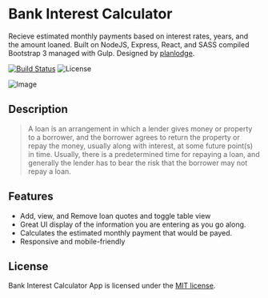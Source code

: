 # Bank Interest Calculator

Recieve estimated monthly payments based on interest rates, years, and the amount loaned. Built on NodeJS, Express, React, and SASS compiled Bootstrap 3 managed with Gulp. Designed by [planlodge](http://planlodge.com).

[![Build Status](https://travis-ci.org/stevenbenner/jquery-powertip.svg?branch=master)](https://travis-ci.org/stevenbenner/jquery-powertip)
![License](https://img.shields.io/packagist/l/doctrine/orm.svg)

![Image](https://github.com/planlodge/Simple-Loan-Calculator/blob/master/public/assets/images/screen1.png?raw=true)

## Description

> A loan is an arrangement in which a lender gives money or property to a borrower, and the borrower agrees to return the property or repay the money, usually along with interest, at some future point(s) in time. Usually, there is a predetermined time for repaying a loan, and generally the lender has to bear the risk that the borrower may not repay a loan.

## Features
- Add, view, and Remove loan quotes and toggle table view
- Great UI display of the information you are entering as you go along.
- Calculates the estimated monthly payment that would be payed.
- Responsive and mobile-friendly

## License

Bank Interest Calculator App is licensed under the [MIT license](http://opensource.org/licenses/MIT).

